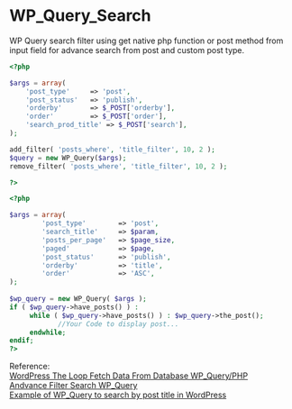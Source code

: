 # WP_Query_Search
WP Query search filter using get native php function or post method from input field for advance search from post and custom post type.

```PHP
<?php 

$args = array(
    'post_type'     => 'post',
    'post_status'   => 'publish',
    'orderby'       => $_POST['orderby'], 
    'order'         => $_POST['order'],
    'search_prod_title' => $_POST['search'],
);

add_filter( 'posts_where', 'title_filter', 10, 2 );
$query = new WP_Query($args);
remove_filter( 'posts_where', 'title_filter', 10, 2 );

?>
```

```PHP
<?php

$args = array(
        'post_type'        => 'post',
        'search_title'     => $param,
        'posts_per_page'   => $page_size,
        'paged'            => $page,
        'post_status'      => 'publish',
        'orderby'          => 'title', 
        'order'            => 'ASC',
);
 
$wp_query = new WP_Query( $args );
if ( $wp_query->have_posts() ) : 
     while ( $wp_query->have_posts() ) : $wp_query->the_post();
            //Your Code to display post...
     endwhile;
endif;
?>
```

Reference: <br />
<a href="https://nielsoffice197227997.wordpress.com/2021/11/24/wordpress-the-loop-fetch-data-from-database-wp_query-php/"> WordPress The Loop Fetch Data From Database WP_Query/PHP </a> <br />
<a href="https://stackoverflow.com/questions/62350261/how-to-search-only-in-post-title-wp-query"> Andvance Filter Search WP_Query </a> <br />
<a href="https://qirolab.com/posts/example-of-wp-query-to-search-by-post-title-in-wordpress"> Example of WP_Query to search by post title in WordPress </a> <br />
